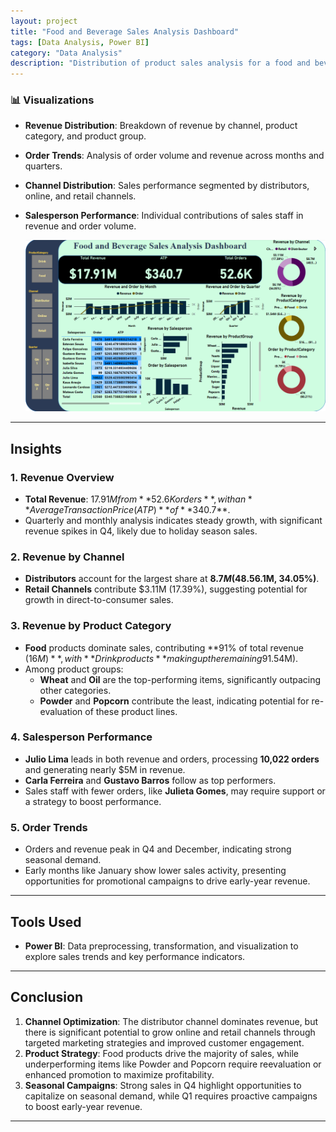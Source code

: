 ```yaml
---
layout: project
title: "Food and Beverage Sales Analysis Dashboard"
tags: [Data Analysis, Power BI]
category: "Data Analysis"
description: "Distribution of product sales analysis for a food and beverage retail store."
---
```


### 📊 Visualizations

- **Revenue Distribution**: Breakdown of revenue by channel, product category, and product group.
- **Order Trends**: Analysis of order volume and revenue across months and quarters.
- **Channel Distribution**: Sales performance segmented by distributors, online, and retail channels.
- **Salesperson Performance**: Individual contributions of sales staff in revenue and order volume.

   ![Dashboard](https://github.com/hanif-dev/hanif-dev.github.io/raw/main/images/f&b.PNG)

---

## Insights

### 1. **Revenue Overview**
   - **Total Revenue**: $17.91M from **52.6K orders**, with an **Average Transaction Price (ATP)** of **$340.7**.
   - Quarterly and monthly analysis indicates steady growth, with significant revenue spikes in Q4, likely due to holiday season sales.

### 2. **Revenue by Channel**
   - **Distributors** account for the largest share at **$8.7M (48.5%)**, followed by **Online Sales ($6.1M, 34.05%)**.
   - **Retail Channels** contribute $3.11M (17.39%), suggesting potential for growth in direct-to-consumer sales.

### 3. **Revenue by Product Category**
   - **Food** products dominate sales, contributing **91% of total revenue ($16M)**, with **Drink products** making up the remaining 9% ($1.54M).
   - Among product groups:
     - **Wheat** and **Oil** are the top-performing items, significantly outpacing other categories.
     - **Powder** and **Popcorn** contribute the least, indicating potential for re-evaluation of these product lines.

### 4. **Salesperson Performance**
   - **Julio Lima** leads in both revenue and orders, processing **10,022 orders** and generating nearly $5M in revenue.
   - **Carla Ferreira** and **Gustavo Barros** follow as top performers.
   - Sales staff with fewer orders, like **Julieta Gomes**, may require support or a strategy to boost performance.

### 5. **Order Trends**
   - Orders and revenue peak in Q4 and December, indicating strong seasonal demand.
   - Early months like January show lower sales activity, presenting opportunities for promotional campaigns to drive early-year revenue.

---

## Tools Used    
- **Power BI**: Data preprocessing, transformation, and visualization to explore sales trends and key performance indicators.

---

## Conclusion
1. **Channel Optimization**: The distributor channel dominates revenue, but there is significant potential to grow online and retail channels through targeted marketing strategies and improved customer engagement.
2. **Product Strategy**: Food products drive the majority of sales, while underperforming items like Powder and Popcorn require reevaluation or enhanced promotion to maximize profitability.
3. **Seasonal Campaigns**: Strong sales in Q4 highlight opportunities to capitalize on seasonal demand, while Q1 requires proactive campaigns to boost early-year revenue.

---

